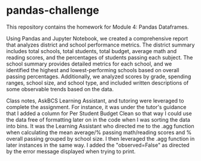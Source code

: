 # pandas-challenge
This repository contains the homework for Module 4: Pandas Dataframes.

Using Pandas and Jupyter Notebook, we created a comprehensive report that analyzes district and school performance metrics. The district summary includes total schools, total students, total budget, average math and reading scores, and the percentages of students passing each subject. The school summary provides detailed metrics for each school, and we identified the highest and lowest-performing schools based on overall passing percentages. Additionally, we analyzed scores by grade, spending ranges, school size, and school type, and included written descriptions of some observable trends based on the data.

Class notes, AskBCS Learning Assistant, and tutoring were leveraged to complete the assignment. For instance, it was under the tutor's guidance that I added a column for Per Student Budget Clean so that way I could use the data free of formatting later on in the code when I was sorting the data into bins. It was the Learning Assistant who directed me to the .agg function when calculating the mean average/% passing math/reading scores and % overall passing grouped by school size. I then leveraged the .agg function in later instances in the same way. I added the "observed=False" as directed by the error message displayed when trying to print. 




